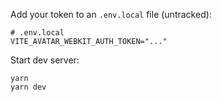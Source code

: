 Add your token to an `.env.local` file (untracked):

```env
# .env.local
VITE_AVATAR_WEBKIT_AUTH_TOKEN="..."
```

Start dev server:

```
yarn
yarn dev
```
